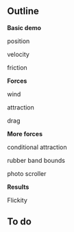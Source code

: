 ## Outline

**Basic demo**

position

velocity

friction

**Forces**

wind

attraction

drag

**More forces**

conditional attraction

rubber band bounds

photo scroller

**Results**

Flickity

## To do


